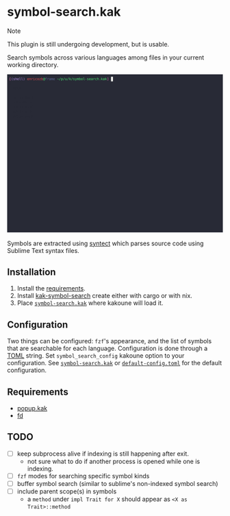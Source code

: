# symbol-search.kak

> [!NOTE]
> This plugin is still undergoing development, but is usable.

Search symbols across various languages among files in your current working directory.

![demo.gif][1]

Symbols are extracted using [syntect][2] which parses source code using Sublime Text
syntax files.

## Installation

1. Install the [requirements][3].
2. Install [kak-symbol-search][4] create either with cargo or with nix.
3. Place [`symbol-search.kak`][5] where kakoune will load it.

## Configuration

Two things can be configured: `fzf`'s appearance, and the list of symbols that are searchable
for each language. Configuration is done through a [TOML][6] string. Set `symbol_search_config`
kakoune option to your configuration. See [`symbol-search.kak`][7] or [`default-config.toml`][8]
for the default configuration.

## Requirements

- [popup.kak][9]
- [fd][10]

## TODO

- [ ] keep subprocess alive if indexing is still happening after exit.
  - not sure what to do if another process is opened while one is indexing.
- [ ] `fzf` modes for searching specific symbol kinds
- [ ] buffer symbol search (similar to sublime's non-indexed symbol search)
- [ ] include parent scope(s) in symbols
  - a `method` under `impl Trait for X` should appear as `<X as Trait>::method`

[1]: demo.gif
[2]: https://github.com/trishume/syntect
[3]: #requirements
[4]: https://crates.io/crates/kak-symbol-search
[5]: ./rc/symbol-search.kak
[6]: https://toml.io/en/
[7]: ./rc/symbol-search.kak
[8]: ./example-config.toml
[9]: https://github.com/enricozb/popup.kak
[10]: https://github.com/sharkdp/fd
